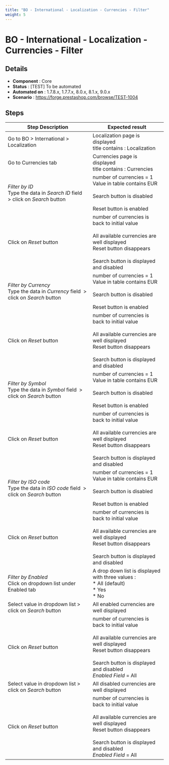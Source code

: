 ```yaml
---
title: "BO - International - Localization - Currencies - Filter"
weight: 5
---
```


# BO - International - Localization - Currencies - Filter
## Details
* **Component** : Core
* **Status** : [TEST] To be automated
* **Automated on** : 1.7.8.x, 1.7.7.x, 8.0.x, 8.1.x, 9.0.x
* **Scenario** : https://forge.prestashop.com/browse/TEST-1004

## Steps
| Step Description | Expected result |
| ----- | ----- |
| Go to BO > International > Localization | Localization page is displayed<br>title contains : Localization |
| Go to Currencies tab | Currencies page is displayed<br>title contains : Currencies |
| *Filter by ID*  <br>Type the data in *Search ID* field  > click on *Search* button | number of currencies = 1<br>Value in table contains EUR<br><br>Search button is disabled<br><br>Reset button is enabled |
| Click on *Reset* button | number of currencies is back to initial value<br><br>All available currencies are well displayed <br>Reset button disappears<br><br>Search button is displayed and disabled |
| *Filter by Currency*<br>Type the data in *Currency* field  > click on *Search* button | number of currencies = 1<br>Value in table contains EUR<br><br>Search button is disabled<br><br>Reset button is enabled |
| Click on *Reset* button | number of currencies is back to initial value<br><br>All available currencies are well displayed <br>Reset button disappears<br><br>Search button is displayed and disabled |
| *Filter by Symbol*<br>Type the data in *Symbol* field  > click on *Search* button | number of currencies = 1<br>Value in table contains EUR<br><br>Search button is disabled<br><br>Reset button is enabled |
| Click on *Reset* button | number of currencies is back to initial value<br><br>All available currencies are well displayed <br>Reset button disappears<br><br>Search button is displayed and disabled |
| *Filter by ISO code*<br>Type the data in *ISO code* field  > click on *Search* button | number of currencies = 1<br>Value in table contains EUR<br><br>Search button is disabled<br><br>Reset button is enabled |
| Click on *Reset* button | number of currencies is back to initial value<br><br>All available currencies are well displayed <br>Reset button disappears<br><br>Search button is displayed and disabled |
| *Filter by Enabled*<br>Click on dropdown list under Enabled tab | A drop down list is displayed with three values :<br> * All (default)<br> * Yes<br> * No |
| Select value in dropdown list > click on *Search* button | All enabled currencies are well displayed |
| Click on *Reset* button | number of currencies is back to initial value<br><br>All available currencies are well displayed <br>Reset button disappears<br><br>Search button is displayed and disabled<br>*Enabled Field* = All |
| Select value in dropdown list > click on *Search* button | All disabled currencies are well displayed |
| Click on *Reset* button | number of currencies is back to initial value<br><br>All available currencies are well displayed <br>Reset button disappears<br><br>Search button is displayed and disabled<br>*Enabled Field* = All |
